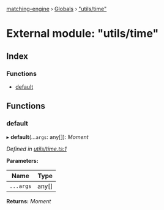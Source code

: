 [matching-engine](../README.md) › [Globals](../globals.md) › ["utils/time"](_utils_time_.md)

# External module: "utils/time"

## Index

### Functions

* [default](_utils_time_.md#default)

## Functions

###  default

▸ **default**(...`args`: any[]): *Moment*

*Defined in [utils/time.ts:1](https://github.com/hanzoai/matching-engine/blob/9af2d1b/src/utils/time.ts#L1)*

**Parameters:**

Name | Type |
------ | ------ |
`...args` | any[] |

**Returns:** *Moment*
